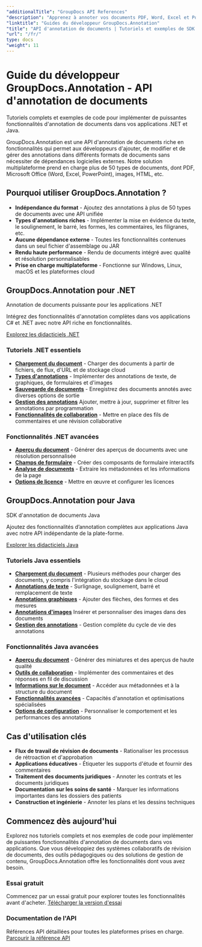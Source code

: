 ```yaml
---
"additionalTitle": "GroupDocs API References"
"description": "Apprenez à annoter vos documents PDF, Word, Excel et PowerPoint dans vos applications .NET et Java. Tutoriels pas à pas pour le balisage de texte, les commentaires, les formes et les fonctionnalités de collaboration."
"linktitle": "Guides du développeur GroupDocs.Annotation"
"title": "API d'annotation de documents | Tutoriels et exemples de SDK GroupDocs.Annotation"
"url": "/fr/"
type: docs
"weight": 11
---
```


# Guide du développeur GroupDocs.Annotation - API d'annotation de documents

Tutoriels complets et exemples de code pour implémenter de puissantes fonctionnalités d'annotation de documents dans vos applications .NET et Java.

GroupDocs.Annotation est une API d'annotation de documents riche en fonctionnalités qui permet aux développeurs d'ajouter, de modifier et de gérer des annotations dans différents formats de documents sans nécessiter de dépendances logicielles externes. Notre solution multiplateforme prend en charge plus de 50 types de documents, dont PDF, Microsoft Office (Word, Excel, PowerPoint), images, HTML, etc.

## Pourquoi utiliser GroupDocs.Annotation ?

- **Indépendance du format** - Ajoutez des annotations à plus de 50 types de documents avec une API unifiée
- **Types d'annotations riches** - Implémenter la mise en évidence du texte, le soulignement, le barré, les formes, les commentaires, les filigranes, etc.
- **Aucune dépendance externe** - Toutes les fonctionnalités contenues dans un seul fichier d'assemblage ou JAR
- **Rendu haute performance** - Rendu de documents intégré avec qualité et résolution personnalisables
- **Prise en charge multiplateforme** - Fonctionne sur Windows, Linux, macOS et les plateformes cloud

## GroupDocs.Annotation pour .NET

Annotation de documents puissante pour les applications .NET

Intégrez des fonctionnalités d'annotation complètes dans vos applications C# et .NET avec notre API riche en fonctionnalités.

[Explorez les didacticiels .NET](./net/)

### Tutoriels .NET essentiels

- [**Chargement du document**](./net/document-loading) - Charger des documents à partir de fichiers, de flux, d'URL et de stockage cloud
- [**Types d'annotations**](./net/text-annotations) - Implémenter des annotations de texte, de graphiques, de formulaires et d'images
- [**Sauvegarde de documents**](./net/document-saving) - Enregistrez des documents annotés avec diverses options de sortie
- [**Gestion des annotations**](./net/annotation-management) Ajouter, mettre à jour, supprimer et filtrer les annotations par programmation
- [**Fonctionnalités de collaboration**](./net/reply-management) - Mettre en place des fils de commentaires et une révision collaborative

### Fonctionnalités .NET avancées

- [**Aperçu du document**](./net/document-preview) - Générer des aperçus de documents avec une résolution personnalisée
- [**Champs de formulaire**](./net/form-field-annotations) - Créer des composants de formulaire interactifs
- [**Analyse de documents**](./net/document-information) - Extraire les métadonnées et les informations de la page
- [**Options de licence**](./net/licensing-and-configuration) - Mettre en œuvre et configurer les licences

## GroupDocs.Annotation pour Java

SDK d'annotation de documents Java

Ajoutez des fonctionnalités d’annotation complètes aux applications Java avec notre API indépendante de la plate-forme.

[Explorer les didacticiels Java](./java/)

### Tutoriels Java essentiels

- [**Chargement du document**](./java/document-loading) - Plusieurs méthodes pour charger des documents, y compris l'intégration du stockage dans le cloud
- [**Annotations de texte**](./java/text-annotations) - Surlignage, soulignement, barré et remplacement de texte
- [**Annotations graphiques**](./java/graphical-annotations) - Ajouter des flèches, des formes et des mesures
- [**Annotations d'images**](./java/image-annotations) Insérer et personnaliser des images dans des documents  
- [**Gestion des annotations**](./java/annotation-management) - Gestion complète du cycle de vie des annotations

### Fonctionnalités Java avancées

- [**Aperçu du document**](./java/document-preview) - Générer des miniatures et des aperçus de haute qualité
- [**Outils de collaboration**](./java/reply-management) - Implémenter des commentaires et des réponses en fil de discussion
- [**Informations sur le document**](./java/document-information) - Accéder aux métadonnées et à la structure du document
- [**Fonctionnalités avancées**](./java/advanced-features) - Capacités d'annotation et optimisations spécialisées
- [**Options de configuration**](./java/licensing-and-configuration) - Personnaliser le comportement et les performances des annotations

## Cas d'utilisation clés

- **Flux de travail de révision de documents** - Rationaliser les processus de rétroaction et d'approbation
- **Applications éducatives** - Étiqueter les supports d'étude et fournir des commentaires
- **Traitement des documents juridiques** - Annoter les contrats et les documents juridiques
- **Documentation sur les soins de santé** - Marquer les informations importantes dans les dossiers des patients
- **Construction et ingénierie** - Annoter les plans et les dessins techniques

## Commencez dès aujourd'hui

Explorez nos tutoriels complets et nos exemples de code pour implémenter de puissantes fonctionnalités d'annotation de documents dans vos applications. Que vous développiez des systèmes collaboratifs de révision de documents, des outils pédagogiques ou des solutions de gestion de contenu, GroupDocs.Annotation offre les fonctionnalités dont vous avez besoin.

### Essai gratuit
Commencez par un essai gratuit pour explorer toutes les fonctionnalités avant d'acheter.
[Télécharger la version d'essai](https://releases.groupdocs.com/annotation/)

### Documentation de l'API
Références API détaillées pour toutes les plateformes prises en charge.
[Parcourir la référence API](https://reference.groupdocs.com/annotation/)